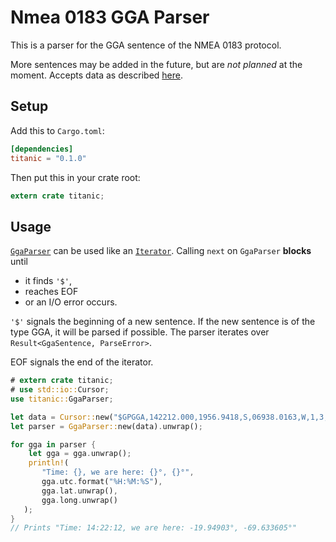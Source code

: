 # Nmea 0183 GGA Parser

This is a parser for the GGA sentence of the NMEA 0183 protocol.

More sentences may be added in the future, but are *not planned* at the moment.
Accepts data as described [here](http://www.catb.org/gpsd/NMEA.html#_gga_global_positioning_system_fix_data).

## Setup

Add this to `Cargo.toml`:

```toml
[dependencies]
titanic = "0.1.0"
```

Then put this in your crate root:

```rust
extern crate titanic;
```

## Usage

[`GgaParser`](./parser/struct.GgaParser.html) can be used like an
[`Iterator`](https://doc.rust-lang.org/std/iter/trait.Iterator.html).
Calling `next` on `GgaParser` **blocks** until

- it finds `'$'`,
- reaches EOF
- or an I/O error occurs.

`'$'` signals the beginning of a new sentence. If the new sentence is of the
type GGA, it will be parsed if possible. The parser iterates over
`Result<GgaSentence, ParseError>`.

EOF signals the end of the iterator.

```rust
# extern crate titanic;
# use std::io::Cursor;
use titanic::GgaParser;

let data = Cursor::new("$GPGGA,142212.000,1956.9418,S,06938.0163,W,1,3,5.74,102.1,M,47.9,M,,*57");
let parser = GgaParser::new(data).unwrap();

for gga in parser {
    let gga = gga.unwrap();
    println!(
       "Time: {}, we are here: {}°, {}°",
       gga.utc.format("%H:%M:%S"),
       gga.lat.unwrap(),
       gga.long.unwrap()
   );
}
// Prints "Time: 14:22:12, we are here: -19.94903°, -69.633605°"
```